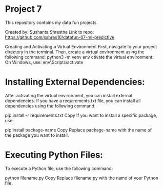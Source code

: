 # Project 7

This repository contains my data fun projects.

Created by: Sushanta Shrestha
Link to repo: https://github.com/sshres10/datafun-07-ml-predictive

Creating and Activating a Virtual Environment
First, navigate to your project directory in the terminal.
Then, create a virtual environment using the following command:
python3 -m venv env
ctivate the virtual environment:
On Windows, use:
env\Scripts\activate


# Installing External Dependencies:

After activating the virtual environment, you can install external dependencies. If you have a requirements.txt file, you can install all dependencies using the following command:

pip install -r requirements.txt
Copy
If you want to install a specific package, use:

pip install package-name
Copy
Replace package-name with the name of the package you want to install.

# Executing  Python Files:

To execute a Python file, use the following command:

python filename.py
Copy
Replace filename.py with the name of your Python file.